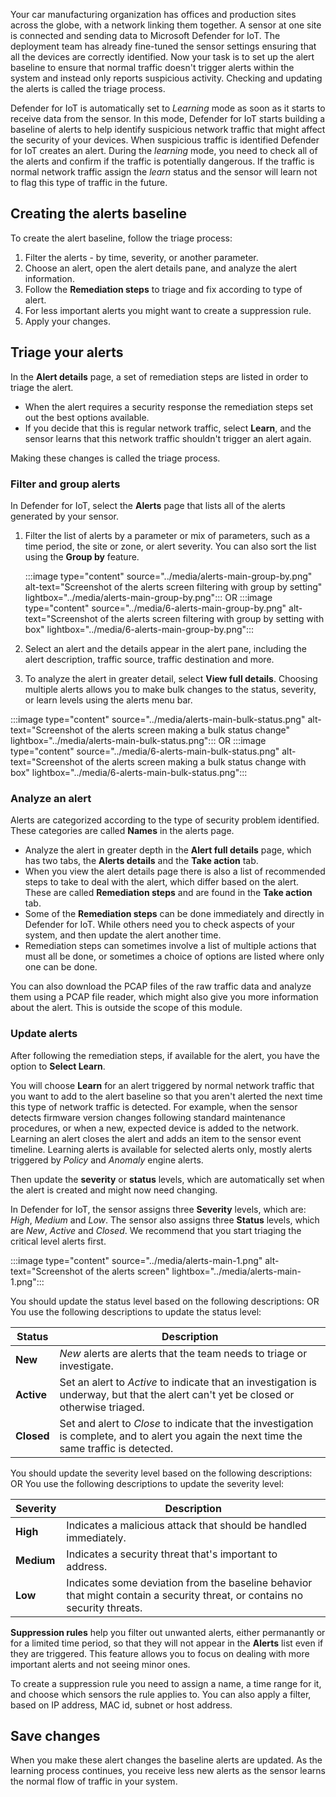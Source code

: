 Your car manufacturing organization has offices and production sites across the globe, with a network linking them together. A sensor at one site is connected and sending data to Microsoft Defender for IoT. The deployment team has already fine-tuned the sensor settings ensuring that all the devices are correctly identified. Now your task is to set up the alert baseline to ensure that normal traffic doesn't trigger alerts within the system and instead only reports suspicious activity. Checking and updating the alerts is called the triage process.

Defender for IoT is automatically set to *Learning* mode as soon as it starts to receive data from the sensor. In this mode, Defender for IoT starts building a baseline of alerts to help identify suspicious network traffic that might affect the security of your devices. When suspicious traffic is identified Defender for IoT creates an alert. During the *learning* mode, you need to check all of the alerts and confirm if the traffic is potentially dangerous. If the traffic is normal network traffic assign the *learn* status and the sensor will learn not to flag this type of traffic in the future.

## Creating the alerts baseline

To create the alert baseline, follow the triage process:

1. Filter the alerts - by time, severity, or another parameter.
1. Choose an alert, open the alert details pane, and analyze the alert information.
1. Follow the **Remediation steps** to triage and fix according to type of alert.
1. For less important alerts you might want to create a suppression rule.
1. Apply your changes.

## Triage your alerts

In the **Alert details** page, a set of remediation steps are listed in order to triage the alert.

- When the alert requires a security response the remediation steps set out the best options available.
- If you decide that this is regular network traffic, select **Learn**, and the sensor learns that this network traffic shouldn't trigger an alert again.

Making these changes is called the triage process.

### Filter and group alerts

In Defender for IoT, select the **Alerts** page that lists all of the alerts generated by your sensor.
<!-- should this be left as is or use numbering? as this is a walk through unit, not the actual exercise i thought the numbers might not be best - LW-->
1. Filter the list of alerts by a parameter or mix of parameters, such as a time period, the site or zone, or alert severity. You can also sort the list using the **Group by** feature.

    :::image type="content" source="../media/alerts-main-group-by.png" alt-text="Screenshot of the alerts screen filtering with group by setting" lightbox="../media/alerts-main-group-by.png":::
    OR
    :::image type="content" source="../media/6-alerts-main-group-by.png" alt-text="Screenshot of the alerts screen filtering with group by setting with box" lightbox="../media/6-alerts-main-group-by.png":::

1. Select an alert and the details appear in the alert pane, including the alert description, traffic source, traffic destination and more.
1. To analyze the alert in greater detail, select **View full details**. Choosing multiple alerts allows you to make bulk changes to the status, severity, or learn levels using the alerts menu bar.<!-- does this have another name? LW--> <!-- Should bulk changes be placed lower down the article, because it is about making changes, we havent spoken about that yet!! but it is also here with choosing the number of alerts!!! - LW-->

:::image type="content" source="../media/alerts-main-bulk-status.png" alt-text="Screenshot of the alerts screen making a bulk status change" lightbox="../media/alerts-main-bulk-status.png":::
OR
:::image type="content" source="../media/6-alerts-main-bulk-status.png" alt-text="Screenshot of the alerts screen making a bulk status change with box" lightbox="../media/6-alerts-main-bulk-status.png":::

### Analyze an alert

Alerts are categorized according to the type of security problem identified. These categories are called **Names** in the alerts page.
<!-- i think it is better for this to be written as a paragraph and not as a list, as this is the descriptive page, not the list of the exercise. -->
- Analyze the alert in greater depth in the **Alert full details** page, which has two tabs, the **Alerts details** and the **Take action** tab.
- When you view the alert details page there is also a list of recommended steps to take to deal with the alert, which differ based on the alert. These are called **Remediation steps** and are found in the **Take action** tab.
- Some of the **Remediation steps** can be done immediately and directly in Defender for IoT. While others need you to check aspects of your system, and then update the alert another time.
- Remediation steps can sometimes involve a list of multiple actions that must all be done, or sometimes a choice of options are listed where only one can be done.

You can also download the PCAP files of the raw traffic data and analyze them using a PCAP file reader, which might also give you more information about the alert. This is outside the scope of this module.

### Update alerts

After following the remediation steps, if available for the alert, you have the option to **Select Learn**.

You will choose **Learn** for an alert triggered by normal network traffic that you want to add to the alert baseline so that you aren't alerted the next time this type of network traffic is detected. For example, when the sensor detects firmware version changes following standard maintenance procedures, or when a new, expected device is added to the network. Learning an alert closes the alert and adds an item to the sensor event timeline. Learning alerts is available for selected alerts only, mostly alerts triggered by *Policy* and *Anomaly* engine alerts.

Then update the **severity** or **status** levels, which are automatically set when the alert is created and might now need changing.

In Defender for IoT, the sensor assigns three **Severity** levels, which are: *High*, *Medium* and *Low*. The sensor also assigns three **Status** levels, which are *New*, *Active* and *Closed*. We recommend that you start triaging the critical level alerts first.

:::image type="content" source="../media/alerts-main-1.png" alt-text="Screenshot of the alerts screen" lightbox="../media/alerts-main-1.png":::

You should update the status level based on the following descriptions:   OR
You use the following descriptions to update the status level:

| Status | Description  |
|---------|---------|
|**New**     |  *New* alerts are alerts that the team needs to triage or investigate. |
|**Active**  |  Set an alert to *Active* to indicate that an investigation is underway, but that the alert can't yet be closed or otherwise triaged. |
|**Closed**  |  Set and alert to *Close* to indicate that the investigation is complete, and to alert you again the next time the same traffic is detected. |

You should update the severity level based on the following descriptions:   OR
You use the following descriptions to update the severity level:

| Severity  |  Description  |
|---------|---------|
| **High**    |  Indicates a malicious attack that should be handled immediately.        |
| **Medium**  |  Indicates a security threat that's important to address.        |
| **Low**     |  Indicates some deviation from the baseline behavior that might contain a security threat, or contains no security threats.        |

**Suppression rules** help you filter out unwanted alerts, either permanantly or for a limited time period, so that they will not appear in the **Alerts** list even if they are triggered. This feature allows you to focus on dealing with more important alerts and not seeing minor ones.

To create a suppression rule you need to assign a name, a time range for it, and choose which sensors the rule applies to. You can also apply a filter, based on IP address, MAC id, subnet or host address.

## Save changes

When you make these alert changes the baseline alerts are updated. As the learning process continues, you receive less new alerts as the sensor learns the normal flow of traffic in your system.
